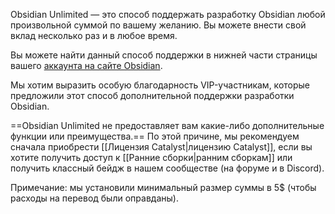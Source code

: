 Obsidian Unlimited — это способ поддержать разработку Obsidian любой произвольной суммой по вашему желанию. Вы можете внести свой вклад несколько раз и в любое время.

Вы можете найти данный способ поддержки в нижней части страницы вашего [аккаунта на сайте Obsidian](https://obsidian.md/account).

Мы хотим выразить особую благодарность VIP-участникам, которые предложили этот способ дополнительной поддержки разработки Obsidian.

==Obsidian Unlimited не предоставляет вам какие-либо дополнительные функции или преимущества.== По этой причине, мы рекомендуем сначала приобрести [[Лицензия Catalyst|лицензию Catalyst]], если вы хотите получить доступ к [[Ранние сборки|ранним сборкам]] или получить классный бейдж в нашем сообществе (на форуме и в Discord).

Примечание: мы установили минимальный размер суммы в 5$ (чтобы расходы на перевод были оправданы).